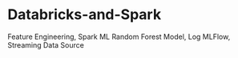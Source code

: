# Databricks-and-Spark
 Feature Engineering, Spark ML Random Forest Model, Log MLFlow, Streaming Data Source
